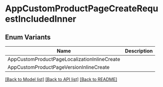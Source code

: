# AppCustomProductPageCreateRequestIncludedInner

## Enum Variants

| Name | Description |
|---- | -----|
| AppCustomProductPageLocalizationInlineCreate |  |
| AppCustomProductPageVersionInlineCreate |  |

[[Back to Model list]](../README.md#documentation-for-models) [[Back to API list]](../README.md#documentation-for-api-endpoints) [[Back to README]](../README.md)


